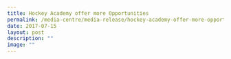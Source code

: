 ```yaml
---
title: Hockey Academy offer more Opportunities
permalink: /media-centre/media-release/hockey-academy-offer-more-opportunities/
date: 2017-07-15
layout: post
description: ""
image: ""
---
```

